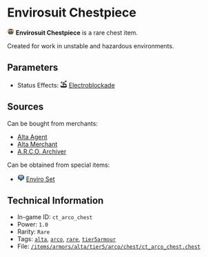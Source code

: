 # Envirosuit Chestpiece

<img src="https://raw.githubusercontent.com/Ceterai/Enternia/main/items/armors/alta/tier5/arco/chest/icon.png" alt="Envirosuit Chestpiece icon" loading="lazy" height=16px width="auto" /> **Envirosuit Chestpiece** is a rare chest item.

Created for work in unstable and hazardous environments.

## Parameters

- Status Effects: <img src="https://raw.githubusercontent.com/Ceterai/Enternia/main/stats/effects/ct_electroblockade.png" alt="Electroblockade icon" loading="lazy" height=16px width="auto" /> [Electroblockade](https://ceterai.github.io/MyEnternia/Wiki/Electroblockade)

## Sources

Can be bought from merchants:

- [Alta Agent](https://ceterai.github.io/MyEnternia/Wiki/AltaAgent)
- [Alta Merchant](https://ceterai.github.io/MyEnternia/Wiki/AltaMerchant)
- [A.R.C.O. Archiver](https://ceterai.github.io/MyEnternia/Wiki/A.R.C.O.Archiver)

Can be obtained from special items:

- <img src="https://raw.githubusercontent.com/Ceterai/Enternia/main/items/active/alta/sets/arco.png" alt="Enviro Set icon" loading="lazy" height=16px width="auto" /> [Enviro Set](https://ceterai.github.io/MyEnternia/Wiki/EnviroSet)

## Technical Information

- In-game ID: `ct_arco_chest`
- Power: `1.0`
- Rarity: `Rare`
- Tags: [`alta`](https://ceterai.github.io/MyEnternia/Wiki/Tags/Alta), [`arco`](https://ceterai.github.io/MyEnternia/Wiki/Tags/Arco), [`rare`](https://ceterai.github.io/MyEnternia/Wiki/Tags/Rare), [`tier5armour`](https://ceterai.github.io/MyEnternia/Wiki/Tags/Tier5Armour)
- File: [`/items/armors/alta/tier5/arco/chest/ct_arco_chest.chest`](https://github.com/Ceterai/Enternia/blob/main/items/armors/alta/tier5/arco/chest/ct_arco_chest.chest)
